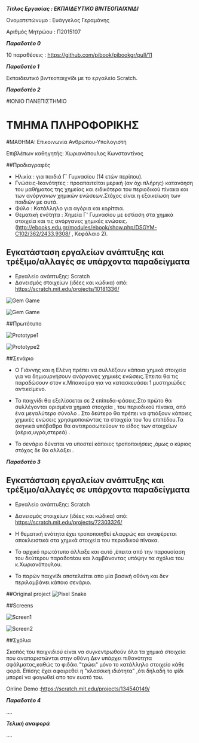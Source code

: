 ***Τίτλος Εργασίας : ΕΚΠΑΙΔΕΥΤΙΚΟ ΒΙΝΤΕΟΠΑΙΧΝΙΔΙ***

Ονοματεπώνυμο : Ευάγγελος Γεραμάνης 

Αριθμός Μητρώου : Π2015107


***Παραδοτέο 0***

10 παραθέσεις : https://github.com/pibook/pibookgr/pull/11
 

***Παραδοτέο 1***

Εκπαιδευτικό βιντεοπαιχνίδι με το εργαλείο Scratch.

***Παραδοτέο 2***

#ΙΟΝΙΟ ΠΑΝΕΠΙΣΤΗΜΙΟ 
# ΤΜΗΜΑ  ΠΛΗΡΟΦΟΡΙΚΗΣ 
#ΜΑΘΗΜΑ: Επικοινωνία  Ανθρώπου-Υπολογιστή 
 
Επιβλέπων καθηγητής: Χωριανόπουλος Κωνσταντίνος 



##Προδιαγραφές


* Ηλικία : για παιδιά Γ΄ Γυμνασίου  (14 ετών περίπου).
* Γνώσεις-Ικανότητες : προαπαιτείται μερική (αν όχι πλήρης) κατανόηση του μαθήματος της χημείας και ειδικότερα του περιοδικού πίνακα
και των ανόργανων χημικών ενώσεων.Στόχος είναι η εξοικείωση των παιδιών με αυτά.
* Φύλο : Κατάλληλο για αγόρια και κορίτσια.
* Θεματική ενότητα : Χημεία Γ' Γυμνασίου με εστίαση στα χημικά στοιχεία και τις ανόργανες χημικές ενώσεις.(http://ebooks.edu.gr/modules/ebook/show.php/DSGYM-C102/362/2433,9308/ , Κεφάλαιο 2).



## Εγκατάσταση εργαλείων ανάπτυξης και τρέξιμο/αλλαγές σε υπάρχοντα παραδείγματα

*	Εργαλείο ανάπτυξης: Scratch
* Δανεισμός στοιχείων (ιδέες και κώδικα) από:  https://scratch.mit.edu/projects/10181336/ 


![Gem Game](stage2.png)

![Gem Game](stage3.png)         


##Πρωτότυπο

![Prototype1](stage.png)

![Prototype2](stage1.png)


##Σενάριο 

* Ο Γιάννης και η Ελένη πρέπει να συλλέξουν κάποια χημικά στοιχεία για να δημιουργήσουν  ανόργανες χημικές ενώσεις.Έπειτα θα τις παραδώσουν στον κ.Μπακούρα για να κατασκευάσει 1 μυστηριώδες αντικείμενο.

* Το παιχνίδι θα εξελίσσεται σε 2 επίπεδα-φάσεις.Στο πρώτο θα συλλέγονται  ορισμένα χημικά στοιχεία , του περιοδικού πίνακα, από ένα μεγαλύτερο σύνολο . Στο δεύτερο θα πρέπει να φτιάξουν κάποιες χημικές ενώσεις χρησιμοποιώντας τα στοιχεία του 1ου επιπέδου.Τα σκηνικά υπόβαθρα θα αντιπροσωπεύουν το είδος των στοιχείων (αέρια,υγρά,στερεά) .

* Το σενάριο δύναται να υποστεί κάποιες τροποποιήσεις ,όμως ο κύριος στόχος δε θα αλλάξει .






***Παραδοτέο 3***


## Εγκατάσταση εργαλείων ανάπτυξης και τρέξιμο/αλλαγές σε υπάρχοντα παραδείγματα

*	Εργαλείο ανάπτυξης: Scratch
* Δανεισμός στοιχείων (ιδέες και κώδικα) από: https://scratch.mit.edu/projects/72303326/

* Η θεματική ενότητα έχει τροποποιηθεί ελαφρώς και αναφέρεται αποκλειστικά στα χημικά στοιχεία του περιοδικού πίνακα.
* Το αρχικό πρωτότυπο άλλαξε και αυτό ,έπειτα από την παρουσίαση του δεύτερου παραδοτέου και λαμβάνοντας υπόψην τα σχόλια του κ.Χωριανόπουλου.

* Το παρών παιχνίδι αποτελείται απο μία βασική οθόνη  και δεν περιλαμβάνει κάποιο σενάριο.


##Original project
![Pixel Snake](original.png)

##Screens

![Screen1](fake1.png)

![Screen2](fake2.png)


##Σχόλια

Σκοπός του παιχνιδιού είναι να συγκεντρωθούν όλα τα χημικά στοιχεία που αναπαριστώνται στην οθόνη.Δεν υπάρχει πιθανότητα σφάλματος,καθώς 
το φιδάκι "τρώει" μόνο το κατάλληλο στοιχείο  κάθε φορά. Επίσης έχει αφαιρεθεί η  "κλασσική ιδιότητα" ,ότι δηλαδή το φίδι μπορεί να φαγωθεί απο τον ευατό του.

Online Demo :https://scratch.mit.edu/projects/134540149/



***Παραδοτέο 4***

....


***Τελική αναφορά***

....


